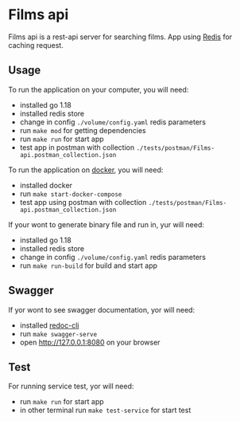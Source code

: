 # Films api

Films api is a rest-api server for searching films.
App using [Redis](https://redis.io/) for caching request.

## Usage
To run the application on your computer, you will need:
- installed go 1.18
- installed redis store
- change in config ```./volume/config.yaml``` redis parameters
- run ```make mod``` for getting dependencies
- run ```make run``` for start app
- test app in postman with collection ```./tests/postman/Films-api.postman_collection.json```

To run the application on [docker](https://www.docker.com/), you will need:
- installed docker
- run ```make start-docker-compose```
- test app using postman with collection ```./tests/postman/Films-api.postman_collection.json```

If your wont to generate binary file and run in, yur will need:
- installed go 1.18
- installed redis store
- change in config ```./volume/config.yaml``` redis parameters
- run ```make run-build``` for build and start app

## Swagger
If yor wont to see swagger documentation, yor will need:
- installed [redoc-cli](https://redocly.com/docs/redoc/deployment/cli/)
- run ```make swagger-serve```
- open http://127.0.0.1:8080 on your browser

## Test
For running service test, yor will need:
- run ```make run``` for start app
- in other terminal run ```make test-service``` for start test
